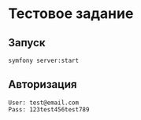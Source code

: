 # Тестовое задание
## Запуск
```
symfony server:start
```
## Авторизация
```
User: test@email.com
Pass: 123test456test789
```